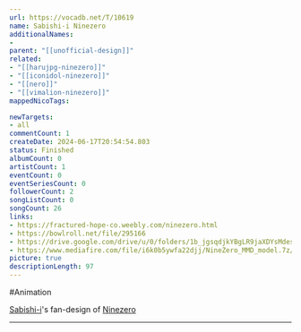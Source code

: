 ```yaml
---
url: https://vocadb.net/T/10619
name: Sabishi-i Ninezero
additionalNames: 
- 
parent: "[[unofficial-design]]"
related:
- "[[harujpg-ninezero]]"
- "[[iconidol-ninezero]]"
- "[[nero]]"
- "[[vimalion-ninezero]]"
mappedNicoTags:

newTargets:
- all
commentCount: 1
createDate: 2024-06-17T20:54:54.803
status: Finished
albumCount: 0
artistCount: 1
eventCount: 0
eventSeriesCount: 0
followerCount: 2
songListCount: 0
songCount: 26
links: 
- https://fractured-hope-co.weebly.com/ninezero.html
- https://bowlroll.net/file/295166
- https://drive.google.com/drive/u/0/folders/1b_jgsqdjkYBgLR9jaXDYsMdesjNyAQ_2
- https://www.mediafire.com/file/i6k0b5ywfa22djj/NineZero_MMD_model.7z/file
picture: true
descriptionLength: 97
---
```


#Animation

[Sabishi-i](https://vocadb.net/Ar/86146)'s fan-design of [Ninezero](https://vocadb.net/Ar/115724)

---

